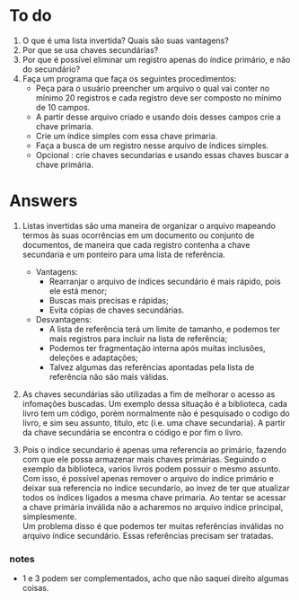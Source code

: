 # To do
1. O que é uma lista invertida? Quais são suas vantagens?
2. Por que se usa chaves secundárias?
3. Por que é possível eliminar um registro apenas do índice primário, e não
do secundário?
4. Faça um programa que faça os seguintes procedimentos:
    - Peça para o usuário preencher um arquivo o qual vai conter no mínimo 20 registros e cada registro deve ser composto no mínimo de 10 campos.
    - A partir desse arquivo criado e usando dois desses campos crie a chave primaria.
    - Crie um índice simples com essa chave primaria.
    - Faça a busca de um registro nesse arquivo de índices simples.
    - Opcional : crie chaves secundarias e usando essas chaves buscar a chave primária.

# Answers 
1. Listas invertidas são uma maneira de organizar o arquivo mapeando termos às suas ocorrências em um documento ou conjunto de documentos, de maneira que cada registro contenha a chave secundaria e um ponteiro para uma lista de referência.
    - Vantagens:
        - Rearranjar o arquivo de índices secundário é mais rápido, pois ele está menor;
        - Buscas mais precisas e rápidas;
        - Evita cópias de chaves secundárias.
    - Desvantagens:
        - A lista de referência terá um limite de tamanho, e podemos ter mais registros para incluir na lista de referência;
        - Podemos ter fragmentação interna após muitas inclusões, deleções e adaptações;
        - Talvez algumas das referências apontadas pela lista de referência não são mais válidas.

2. As chaves secundárias são utilizadas a fim de melhorar o acesso as infomações buscadas. Um exemplo dessa situação é a biblioteca, cada livro tem um código, porém normalmente não é pesquisado o codigo do livro, e sim seu assunto, título, etc (i.e. uma chave secundaria). A partir da chave secundária se encontra o código e por fim o livro. 

3. Pois o indice secundario é apenas uma referencia ao primário, fazendo com que ele possa armazenar mais chaves primárias. Seguindo o exemplo da biblioteca, varios livros podem possuir o mesmo assunto. Com isso, é possível apenas remover o arquivo do indice primário e deixar sua referencia no indice secundario, ao invez de ter que atualizar todos os índices ligados a mesma chave primaria. Ao tentar se acessar a chave primária inválida não a acharemos no arquivo indice principal, simplesmente.   
Um problema disso é que podemos ter muitas referências inválidas no arquivo índice secundário. Essas referências precisam ser tratadas.
### notes
- 1 e 3 podem ser complementados, acho que não saquei direito algumas coisas.
